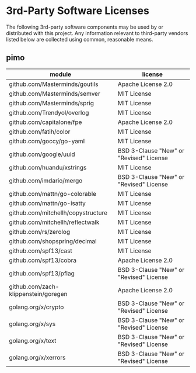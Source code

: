 # 3rd-Party Software Licenses

The following 3rd-party software components may be used by or distributed with this project. Any information relevant to third-party vendors listed below are collected using common, reasonable means.

## pimo

| module | license |
| --- | --- |
| github.com/Masterminds/goutils | Apache License 2.0 |
| github.com/Masterminds/semver | MIT License |
| github.com/Masterminds/sprig | MIT License |
| github.com/Trendyol/overlog | MIT License |
| github.com/capitalone/fpe | Apache License 2.0 |
| github.com/fatih/color | MIT License |
| github.com/goccy/go-yaml | MIT License |
| github.com/google/uuid | BSD 3-Clause "New" or "Revised" License |
| github.com/huandu/xstrings | MIT License |
| github.com/imdario/mergo | BSD 3-Clause "New" or "Revised" License |
| github.com/mattn/go-colorable | MIT License |
| github.com/mattn/go-isatty | MIT License |
| github.com/mitchellh/copystructure | MIT License |
| github.com/mitchellh/reflectwalk | MIT License |
| github.com/rs/zerolog | MIT License |
| github.com/shopspring/decimal | MIT License |
| github.com/spf13/cast | MIT License |
| github.com/spf13/cobra | Apache License 2.0 |
| github.com/spf13/pflag | BSD 3-Clause "New" or "Revised" License |
| github.com/zach-klippenstein/goregen | Apache License 2.0 |
| golang.org/x/crypto | BSD 3-Clause "New" or "Revised" License |
| golang.org/x/sys | BSD 3-Clause "New" or "Revised" License |
| golang.org/x/text | BSD 3-Clause "New" or "Revised" License |
| golang.org/x/xerrors | BSD 3-Clause "New" or "Revised" License |
